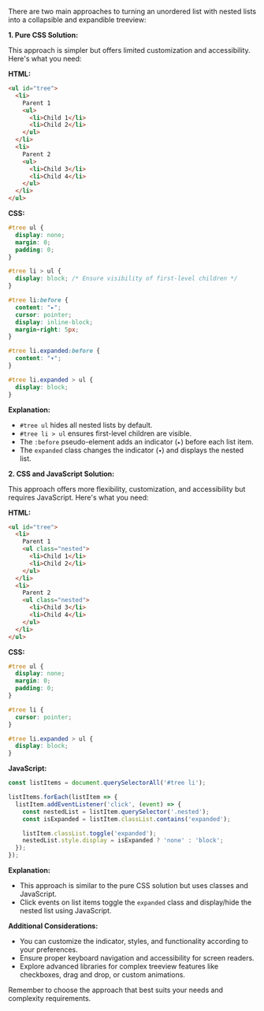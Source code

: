 There are two main approaches to turning an unordered list with nested lists into a collapsible and expandible treeview:

**1. Pure CSS Solution:**

This approach is simpler but offers limited customization and accessibility. Here's what you need:

**HTML:**
```html
<ul id="tree">
  <li>
    Parent 1
    <ul>
      <li>Child 1</li>
      <li>Child 2</li>
    </ul>
  </li>
  <li>
    Parent 2
    <ul>
      <li>Child 3</li>
      <li>Child 4</li>
    </ul>
  </li>
</ul>
```

**CSS:**
```css
#tree ul {
  display: none;
  margin: 0;
  padding: 0;
}

#tree li > ul {
  display: block; /* Ensure visibility of first-level children */
}

#tree li:before {
  content: "▸";
  cursor: pointer;
  display: inline-block;
  margin-right: 5px;
}

#tree li.expanded:before {
  content: "▾";
}

#tree li.expanded > ul {
  display: block;
}
```

**Explanation:**

* `#tree ul` hides all nested lists by default.
* `#tree li > ul` ensures first-level children are visible.
* The `:before` pseudo-element adds an indicator (`▸`) before each list item.
* The `expanded` class changes the indicator (`▾`) and displays the nested list.

**2. CSS and JavaScript Solution:**

This approach offers more flexibility, customization, and accessibility but requires JavaScript. Here's what you need:

**HTML:**
```html
<ul id="tree">
  <li>
    Parent 1
    <ul class="nested">
      <li>Child 1</li>
      <li>Child 2</li>
    </ul>
  </li>
  <li>
    Parent 2
    <ul class="nested">
      <li>Child 3</li>
      <li>Child 4</li>
    </ul>
  </li>
</ul>
```

**CSS:**
```css
#tree ul {
  display: none;
  margin: 0;
  padding: 0;
}

#tree li {
  cursor: pointer;
}

#tree li.expanded > ul {
  display: block;
}
```

**JavaScript:**
```javascript
const listItems = document.querySelectorAll('#tree li');

listItems.forEach(listItem => {
  listItem.addEventListener('click', (event) => {
    const nestedList = listItem.querySelector('.nested');
    const isExpanded = listItem.classList.contains('expanded');

    listItem.classList.toggle('expanded');
    nestedList.style.display = isExpanded ? 'none' : 'block';
  });
});
```

**Explanation:**

* This approach is similar to the pure CSS solution but uses classes and JavaScript.
* Click events on list items toggle the `expanded` class and display/hide the nested list using JavaScript.

**Additional Considerations:**

* You can customize the indicator, styles, and functionality according to your preferences.
* Ensure proper keyboard navigation and accessibility for screen readers.
* Explore advanced libraries for complex treeview features like checkboxes, drag and drop, or custom animations.

Remember to choose the approach that best suits your needs and complexity requirements.
